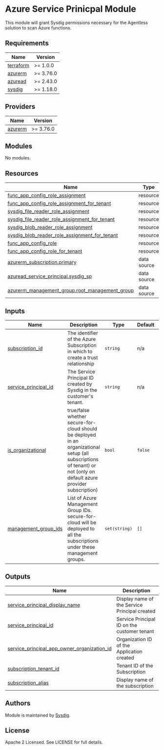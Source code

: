 # Azure Service Prinicpal Module

This module will grant Sysdig permissions necessary for the Agentless solution to scan Azure functions.

<!-- BEGINNING OF PRE-COMMIT-TERRAFORM DOCS HOOK -->
## Requirements

| Name | Version |
|------|---------|
| <a name="requirement_terraform"></a> [terraform](#requirement\_terraform) | >= 1.0.0 |
| <a name="requirement_azurerm"></a> [azurerm](#requirement\_azurerm) | >= 3.76.0 |
| <a name="requirement_azuread"></a> [azuread](#requirement\_azuread) | >= 2.43.0 |
| <a name="requirement_sysdig"></a> [sysdig](#requirement\_sysdig) | >= 1.18.0 |

## Providers

| Name | Version |
|------|---------|
| <a name="provider_azurerm"></a> [azurerm](#provider\_azurerm) | >= 3.76.0 |

## Modules

No modules.

## Resources

| Name | Type |
|------|------|
| [func_app_config_role_assignment](https://registry.terraform.io/providers/hashicorp/azurerm/latest/docs/resources/role_assignment) | resource |
| [func_app_config_role_assignment_for_tenant](https://registry.terraform.io/providers/hashicorp/azurerm/latest/docs/resources/role_assignment) | resource |
| [sysdig_file_reader_role_assignment](https://registry.terraform.io/providers/hashicorp/azurerm/latest/docs/resources/role_assignment) | resource |
| [sysdig_file_reader_role_assignment_for_tenant](https://registry.terraform.io/providers/hashicorp/azurerm/latest/docs/resources/role_assignment) | resource |
| [sysdig_blob_reader_role_assignment](https://registry.terraform.io/providers/hashicorp/azurerm/latest/docs/resources/role_assignment) | resource |
| [sysdig_blob_reader_role_assignment_for_tenant](https://registry.terraform.io/providers/hashicorp/azurerm/latest/docs/resources/role_assignment) | resource |
| [func_app_config_role](https://registry.terraform.io/providers/hashicorp/azurerm/latest/docs/resources/role_definition) | resource |
| [func_app_config_role_for_tenant](https://registry.terraform.io/providers/hashicorp/azurerm/latest/docs/resources/role_definition) | resource |
| [azurerm_subscription.primary](https://registry.terraform.io/providers/hashicorp/azurerm/latest/docs/data-sources/subscription) | data source |
| [azuread_service_principal.sysdig_sp](https://registry.terraform.io/providers/hashicorp/azurerm/latest/docs/data-sources/subscription) | data source |
| [azurerm_management_group.root_management_group](https://registry.terraform.io/providers/hashicorp/azurerm/latest/docs/data-sources/management_group) | data source |

## Inputs

| Name | Description | Type | Default | Required |
|------|-------------|------|---------|:--------:|
| <a name="input_subscription_id"></a> [subscription\_id](#input\_subscription\_id) | The identifier of the Azure Subscription in which to create a trust relationship | `string` | n/a | yes |
| <a name="input_service_principal_id"></a> [service\_principal\_id](#input\_service\_principal\_id) | The Service Principal ID created by Sysdig in the customer's tenant. | `string` | n/a | yes |
| <a name="input_is_organizational"></a> [is\_organizational](#input\_is\_organizational) | true/false whether secure-for-cloud should be deployed in an organizational setup (all subscriptions of tenant) or not (only on default azure provider subscription) | `bool` | `false` | no |
| <a name="input_management_group_ids"></a> [management\_group\_ids](#input\_management\_group\_ids) | List of Azure Management Group IDs. secure-for-cloud will be deployed to all the subscriptions under these management groups. | `set(string)` | `[]` | no |

## Outputs

| Name | Description |
|------|-------------|
| <a name="output_service_principal_display_name"></a> [service\_principal\_display\_name](#output\_service\_principal\_display\_name) | Display name of the Service Principal created |
| <a name="output_service_principal_id"></a> [service\_principal\_id](#output\_service\_principal\_id) | Service Principal ID on the customer tenant |
| <a name="output_service_principal_app_owner_organization_id"></a> [service\_principal\_app\_owner\_organization\_id](#output\_service\_principal\_app\_owner\_organization\_id) | Organization ID of the Application created |
| <a name="output_subscription_tenant_id"></a> [subscription\_tenant\_id](#output\_subscription\_tenant\_id) | Tenant ID of the Subscription |
| <a name="output_subscription_alias"></a> [subscription\_alias](#output\_subscription\_alias) | Display name of the subscription |
<!-- END OF PRE-COMMIT-TERRAFORM DOCS HOOK -->

## Authors

Module is maintained by [Sysdig](https://sysdig.com).

## License

Apache 2 Licensed. See LICENSE for full details.
